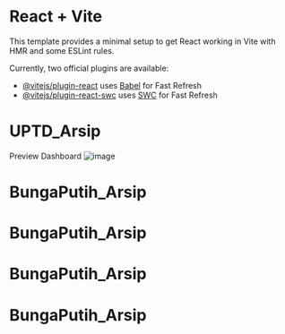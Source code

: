 # React + Vite

This template provides a minimal setup to get React working in Vite with HMR and some ESLint rules.

Currently, two official plugins are available:

- [@vitejs/plugin-react](https://github.com/vitejs/vite-plugin-react/blob/main/packages/plugin-react/README.md) uses [Babel](https://babeljs.io/) for Fast Refresh
- [@vitejs/plugin-react-swc](https://github.com/vitejs/vite-plugin-react-swc) uses [SWC](https://swc.rs/) for Fast Refresh
# UPTD_Arsip
Preview Dashboard
![image](https://github.com/zackoflonely/UPTD_Arsip/assets/106313158/1336366f-d4df-4095-a8c3-2e6f671a20e5)
# BungaPutih_Arsip
# BungaPutih_Arsip
# BungaPutih_Arsip
# BungaPutih_Arsip
